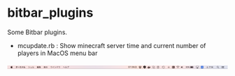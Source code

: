 # bitbar_plugins

Some Bitbar plugins.

- mcupdate.rb : Show minecraft server time and current number of players in MacOS menu bar

<img src="./mac_menubar.png">
